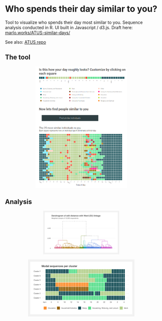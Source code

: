 # Who spends their day similar to you?

Tool to visualize who spends their day most similar to you. Sequence analysis conducted in R. UI built in Javascript / d3.js. Draft here: [marlo.works/ATUS-similar-days/](https://www.marlo.works/posts/atus-similar-days/)

See also: [ATUS repo](https://github.com/joemarlo/ATUS)

## The tool
<p align="center">
<img src="screenshot.png" width=60%>
</p>

## Analysis
<p align="center">
<img src="Plots/dendrogram.png" width=50%>
</p>

<p align="center">
<img src="Plots/modal_sequences.svg" width=70%>
</p>
